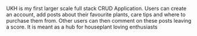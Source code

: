 UKH is my first larger scale full stack CRUD Application.
Users can create an account, add posts about their favourite plants, care tips and where to purchase them from.
Other users can then comment on these posts leaving a score.
It is meant as a hub for houseplant loving enthusiasts
